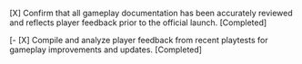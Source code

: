 [X] Confirm that all gameplay documentation has been accurately reviewed and reflects player feedback prior to the official launch. [Completed]

[- [X] Compile and analyze player feedback from recent playtests for gameplay improvements and updates. [Completed]